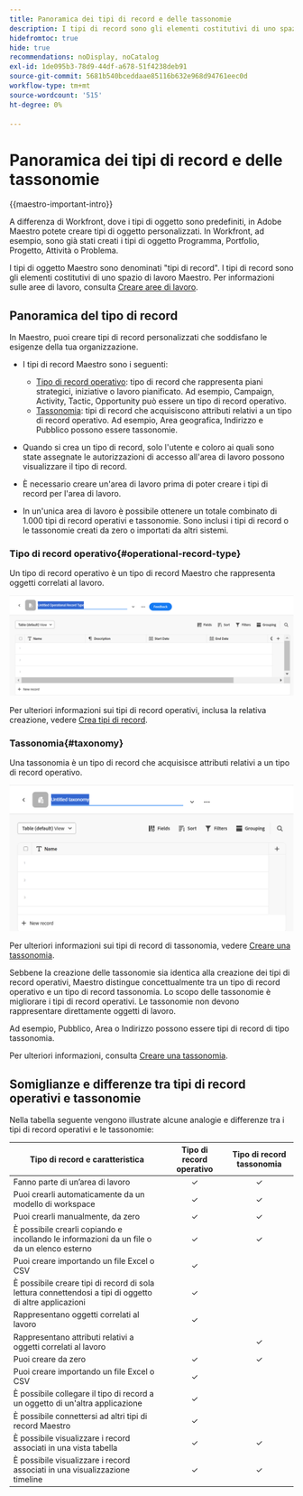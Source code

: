 ```yaml
---
title: Panoramica dei tipi di record e delle tassonomie
description: I tipi di record sono gli elementi costitutivi di uno spazio di lavoro Maestro.
hidefromtoc: true
hide: true
recommendations: noDisplay, noCatalog
exl-id: 1de095b3-78d9-44df-a678-51f4238deb91
source-git-commit: 5681b540bceddaae85116b632e968d94761eec0d
workflow-type: tm+mt
source-wordcount: '515'
ht-degree: 0%

---
```


<!--udpate the metadata with real information when making this avilable in TOC and in the left nav-->

# Panoramica dei tipi di record e delle tassonomie

{{maestro-important-intro}}

A differenza di Workfront, dove i tipi di oggetto sono predefiniti, in Adobe Maestro potete creare tipi di oggetto personalizzati. In Workfront, ad esempio, sono già stati creati i tipi di oggetto Programma, Portfolio, Progetto, Attività o Problema.

I tipi di oggetto Maestro sono denominati &quot;tipi di record&quot;. I tipi di record sono gli elementi costitutivi di uno spazio di lavoro Maestro. Per informazioni sulle aree di lavoro, consulta [Creare aree di lavoro](../architecture/create-workspaces.md).

## Panoramica del tipo di record

In Maestro, puoi creare tipi di record personalizzati che soddisfano le esigenze della tua organizzazione.

* I tipi di record Maestro sono i seguenti:

   * [Tipo di record operativo](#operational-record-type): tipo di record che rappresenta piani strategici, iniziative o lavoro pianificato. Ad esempio, Campaign, Activity, Tactic, Opportunity può essere un tipo di record operativo.
   * [Tassonomia](#taxonomy): tipi di record che acquisiscono attributi relativi a un tipo di record operativo. Ad esempio, Area geografica, Indirizzo e Pubblico possono essere tassonomie.

* Quando si crea un tipo di record, solo l&#39;utente e coloro ai quali sono state assegnate le autorizzazioni di accesso all&#39;area di lavoro possono visualizzare il tipo di record.
* È necessario creare un&#39;area di lavoro prima di poter creare i tipi di record per l&#39;area di lavoro.
* In un&#39;unica area di lavoro è possibile ottenere un totale combinato di 1.000 tipi di record operativi e tassonomie. Sono inclusi i tipi di record o le tassonomie creati da zero o importati da altri sistemi.

### Tipo di record operativo{#operational-record-type}

Un tipo di record operativo è un tipo di record Maestro che rappresenta oggetti correlati al lavoro.

![](assets/operational-record-type-blank.png)

Per ulteriori informazioni sui tipi di record operativi, inclusa la relativa creazione, vedere [Crea tipi di record](../architecture/create-record-types.md).

### Tassonomia{#taxonomy}

Una tassonomia è un tipo di record che acquisisce attributi relativi a un tipo di record operativo.

![](assets/taxonomy-record-type-blank.png)

Per ulteriori informazioni sui tipi di record di tassonomia, vedere [Creare una tassonomia](../architecture/create-a-taxonomy.md).

Sebbene la creazione delle tassonomie sia identica alla creazione dei tipi di record operativi, Maestro distingue concettualmente tra un tipo di record operativo e un tipo di record tassonomia. Lo scopo delle tassonomie è migliorare i tipi di record operativi. Le tassonomie non devono rappresentare direttamente oggetti di lavoro.  <!--this is no longer true, but might be later?!: A taxonomy is a record without dates, like a static list of attributes.-->

<!--mimic what you did above for operational record types to say that we can also import taxonomies from other applications too - this will be possible later; for example Team would be a taxonomy record type, etc -->

Ad esempio, Pubblico, Area o Indirizzo possono essere tipi di record di tipo tassonomia.

Per ulteriori informazioni, consulta [Creare una tassonomia](../architecture/create-a-taxonomy.md).

## Somiglianze e differenze tra tipi di record operativi e tassonomie

Nella tabella seguente vengono illustrate alcune analogie e differenze tra i tipi di record operativi e le tassonomie:

| Tipo di record e caratteristica | Tipo di record operativo | Tipo di record tassonomia |
|-------------------------------------------------------------|:-----------------------:|:--------------------:|
| Fanno parte di un’area di lavoro | ✓ | ✓ |
| Puoi crearli automaticamente da un modello di workspace | ✓ | ✓ |
| Puoi crearli manualmente, da zero | ✓ | ✓ |
| È possibile crearli copiando e incollando le informazioni da un file o da un elenco esterno | ✓ | ✓ |
| Puoi creare importando un file Excel o CSV | ✓ |                     |
| È possibile creare tipi di record di sola lettura connettendosi a tipi di oggetto di altre applicazioni | ✓ |                     |
| Rappresentano oggetti correlati al lavoro | ✓ |                      |
| Rappresentano attributi relativi a oggetti correlati al lavoro |                         | ✓ |
| Puoi creare da zero | ✓ | ✓ |
| Puoi creare importando un file Excel o CSV | ✓ |                      |
| È possibile collegare il tipo di record a un oggetto di un&#39;altra applicazione | ✓ |                      |
| È possibile connettersi ad altri tipi di record Maestro | ✓ |                    |
| È possibile visualizzare i record associati in una vista tabella | ✓ | ✓ |
| È possibile visualizzare i record associati in una visualizzazione timeline | ✓ | ✓ |
